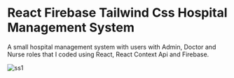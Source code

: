 # React Firebase Tailwind Css Hospital Management System

A small hospital management system with users with Admin, Doctor and Nurse roles that I coded using React, React Context Api and Firebase.

![ss1]("https://github.com/IbrahimHastorun/React-Firebase-TailwindCss-Hospital-Management-system/blob/master/SS/ss1.png")